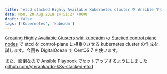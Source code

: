 ```yaml
---
title: 'etcd stacked Highly Available Kubernetes cluster を Ansible でセットアップ'
date: Mon, 20 Aug 2018 14:51:27 +0000
draft: false
tags: ['Kubernetes', 'kubeadm']
---
```


[Creating Highly Available Clusters with kubeadm](https://kubernetes.io/docs/setup/independent/high-availability/) の [Stacked control plane nodes](https://kubernetes.io/docs/setup/independent/high-availability/#stacked-control-plane-nodes) で etcd を control-plane に相乗りさせる kubernetes cluster の作成を試します。今回も DigitalOcean で CentOS 7 を使います。

また、面倒なので Ansible Playbook でセットアップするようにしました [github.com/yteraoka/do-k8s-stacked-etcd](https://github.com/yteraoka/do-k8s-stacked-etcd)
